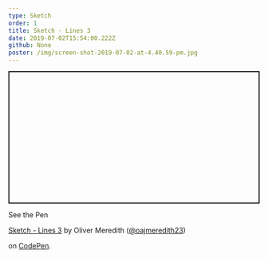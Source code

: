 ```yaml
---
type: Sketch
order: 1
title: Sketch - Lines 3
date: 2019-07-02T15:54:00.222Z
github: None
poster: /img/screen-shot-2019-07-02-at-4.40.59-pm.jpg
---
```

<p class="codepen" data-height="265" data-theme-id="light" data-default-tab="result" data-user="oajmeredith23" data-slug-hash="bPMWWd" style="height: 265px; box-sizing: border-box; display: flex; align-items: center; justify-content: center; border: 2px solid; margin: 1em 0; padding: 1em;" data-pen-title="Sketch - Lines 3">

  <span>See the Pen <a href="https://codepen.io/oajmeredith23/pen/bPMWWd/">

  Sketch - Lines 3</a> by Oliver Meredith (<a href="https://codepen.io/oajmeredith23">@oajmeredith23</a>)

  on <a href="https://codepen.io">CodePen</a>.</span>

</p>

<script async src="https://static.codepen.io/assets/embed/ei.js"></script>
